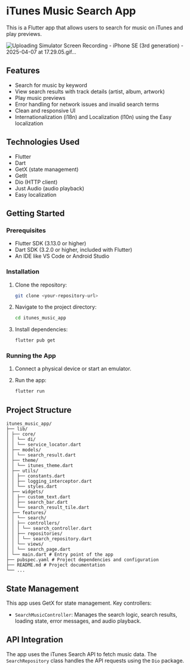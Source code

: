 # iTunes Music Search App

This is a Flutter app that allows users to search for music on iTunes and play previews.

![Uploading Simulator Screen Recording - iPhone SE (3rd generation) - 2025-04-07 at 17.29.05.gif…]()


## Features

*   Search for music by keyword
*   View search results with track details (artist, album, artwork)
*   Play music previews
*   Error handling for network issues and invalid search terms
*   Clean and responsive UI
*   Internationalization (i18n) and Localization (l10n) using the Easy localization

## Technologies Used

*   Flutter
*   Dart
*   GetX (state management)
*   GetIt
*   Dio (HTTP client)
*   Just Audio (audio playback)
*   Easy localization

## Getting Started

### Prerequisites

*   Flutter SDK (3.13.0 or higher)
*   Dart SDK (3.2.0 or higher, included with Flutter)
*   An IDE like VS Code or Android Studio

### Installation

1.  Clone the repository:

    ```bash
    git clone <your-repository-url>
    ```

2.  Navigate to the project directory:

    ```bash
    cd itunes_music_app
    ```

3.  Install dependencies:

    ```bash
    flutter pub get
    ```

### Running the App

1.  Connect a physical device or start an emulator.
2.  Run the app:

    ```bash
    flutter run
    ```

## Project Structure
```
itunes_music_app/
├── lib/
│ ├── core/
│ │ └── di/
│ │ └── service_locator.dart
│ ├── models/
│ │ └── search_result.dart
│ ├── theme/
│ │ └── itunes_theme.dart
│ ├── utils/
│ │ ├── constants.dart
│ │ ├── logging_interceptor.dart
│ │ └── styles.dart
│ ├── widgets/
│ │ ├── custom_text.dart
│ │ ├── search_bar.dart
│ │ └── search_result_tile.dart
│ ├── features/
│ │ └── search/
│ │ ├── controllers/
│ │ │ └── search_controller.dart
│ │ ├── repositories/
│ │ │ └── search_repository.dart
│ │ └── views/
│ │ └── search_page.dart
│ └── main.dart # Entry point of the app
├── pubspec.yaml # Project dependencies and configuration
├── README.md # Project documentation
└── ...
```

## State Management

This app uses GetX for state management. Key controllers:

*   `SearchMusicController`: Manages the search logic, search results, loading state, error messages, and audio playback.

## API Integration

The app uses the iTunes Search API to fetch music data. The `SearchRepository` class handles the API requests using the `Dio` package.
